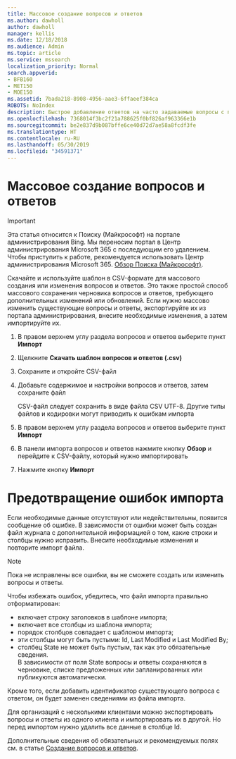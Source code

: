 ```yaml
---
title: Массовое создание вопросов и ответов
ms.author: dawholl
author: dawholl
manager: kellis
ms.date: 12/18/2018
ms.audience: Admin
ms.topic: article
ms.service: mssearch
localization_priority: Normal
search.appverid:
- BFB160
- MET150
- MOE150
ms.assetid: 7bada218-8908-4956-aae3-6ffaeef384ca
ROBOTS: NoIndex
description: Быстрое добавление ответов на часто задаваемые вопросы с помощью средств импорта на портале администрирования Поиска (Майкрософт)
ms.openlocfilehash: 7368014f3bc2f21a788625f0bf826af963366e1b
ms.sourcegitcommit: be2e837d9b087bffe6ce40d72d7ae58a8fcdf3fe
ms.translationtype: HT
ms.contentlocale: ru-RU
ms.lasthandoff: 05/30/2019
ms.locfileid: "34591371"
---
```

# <a name="bulk-create-qas"></a>Массовое создание вопросов и ответов

> [!IMPORTANT]
> Эта статья относится к Поиску (Майкрософт) на портале администрирования Bing. Мы переносим портал в Центр администрирования Microsoft 365 с последующим его удалением. Чтобы приступить к работе, рекомендуется использовать Центр администрирования Microsoft 365. [Обзор Поиска (Майкрософт)](overview-microsoft-search.md).
    
Скачайте и используйте шаблон в CSV-формате для массового создания или изменения вопросов и ответов. Это также простой способ массового сохранения черновика вопросов и ответов, требующего дополнительных изменений или обновлений. Если нужно массово изменить существующие вопросы и ответы, экспортируйте их из портала администрирования, внесите необходимые изменения, а затем импортируйте их.
  
1. В правом верхнем углу раздела вопросов и ответов выберите пункт **Импорт**
    
2. Щелкните **Скачать шаблон вопросов и ответов (.csv)**
    
3. Сохраните и откройте CSV-файл
    
4. Добавьте содержимое и настройки вопросов и ответов, затем сохраните файл

    CSV-файл следует сохранить в виде файла CSV UTF-8. Другие типы файлов и кодировки могут приводить к ошибкам импорта
    
5. В правом верхнем углу раздела вопросов и ответов выберите пункт **Импорт**
    
6. В панели импорта вопросов и ответов нажмите кнопку **Обзор** и перейдите к CSV-файлу, который нужно импортировать 
    
7. Нажмите кнопку **Импорт**

# <a name="prevent-import-errors"></a>Предотвращение ошибок импорта      
Если необходимые данные отсутствуют или недействительны, появится сообщение об ошибке. В зависимости от ошибки может быть создан файл журнала с дополнительной информацией о том, какие строки и столбцы нужно исправить. Внесите необходимые изменения и повторите импорт файла.

> [!NOTE]
> Пока не исправлены все ошибки, вы не сможете создать или изменить вопросы и ответы. 

Чтобы избежать ошибок, убедитесь, что файл импорта правильно отформатирован:
- включает строку заголовков в шаблоне импорта;
- включает все столбцы из шаблона импорта;
- порядок столбцов совпадает с шаблоном импорта;
- эти столбцы могут быть пустыми: Id, Last Modified и Last Modified By;
- столбец State не может быть пустым, так как это обязательные сведения.  
В зависимости от поля State вопросы и ответы сохраняются в черновике, списке предложенных или запланированных или публикуются автоматически.

Кроме того, если добавить идентификатор существующего вопроса с ответом, он будет заменен сведениями из файла импорта.

Для организаций с несколькими клиентами можно экспортировать вопросы и ответы из одного клиента и импортировать их в другой. Но перед импортом нужно удалить все данные в столбце Id.

Дополнительные сведения об обязательных и рекомендуемых полях см. в статье [Создание вопросов и ответов](create-qas.md).

  

